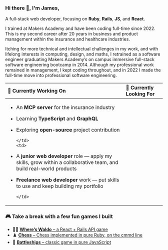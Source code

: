 
### Hi there 👋, I'm James,

A full-stack web developer, focusing on **Ruby**, **Rails**, **JS**, and **React**.

I trained at Makers Academy and have been coding full-time since 2022. This is my second career after 20 years in business and product management within the insurance and healthcare industries.

Itching for more technical and intellectual challenges in my work, and with lifelong interests in computing, design, and maths, I retrained as a software engineer graduating Makers Academy’s on campus immersive full-stack software engineering bootcamp in 2014. Although my professional work remained in management, I kept coding throughout, and in 2022 I made the full-time move into professional software engineering.

<table>
  <thead>
    <tr>
      <th align="left">🧠 <strong>Currently Working On</strong></th>
      <th align="left">👀 <strong>Currently Looking For</strong></th>
    </tr>
  </thead>
  <tbody>
    <tr>
      <td>

- An **MCP server** for the insurance industry  
- Learning **TypeScript** and **GraphQL**  
- Exploring **open-source** project contribution  

      </td>
      <td>

- A **junior web developer** role — apply my skills, grow within a collaborative team, and build real-world products  
- **Freelance web developer** work — put skills to use and keep building my portfolio  

      </td>
    </tr>
  </tbody>
</table>



### 🎮 Take a break with a few fun games I built
- 🕵️‍♂️ [**Where’s Waldo** – a React + Rails API game](https://www.waldo.bibble.com)
- ♟️ [**Chess** – Chess implemented in pure Ruby, on the cmmd line](https://replit.com/@jbk1/Chess)
- 🚢 [**Battleships** – classic game in pure JavaScript](https://www.battleshiips.bibble.com)